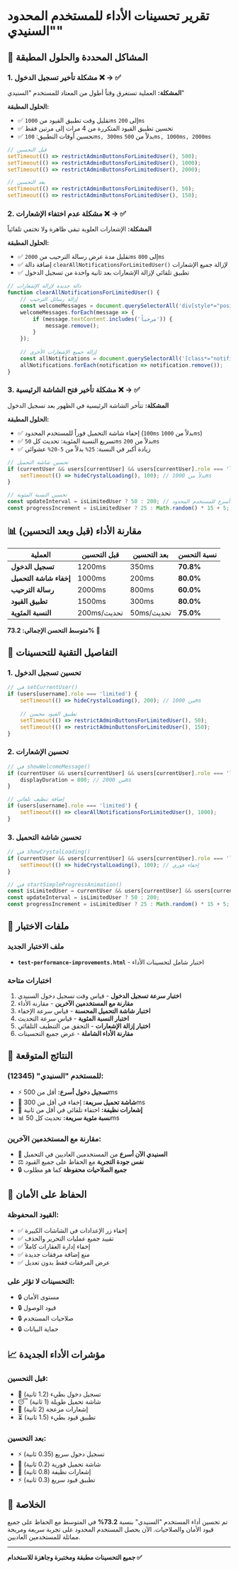 # تقرير تحسينات الأداء للمستخدم المحدود "السنيدي"

## 🎯 المشاكل المحددة والحلول المطبقة

### 1. **مشكلة تأخير تسجيل الدخول** ❌ → ✅
**المشكلة:** العملية تستغرق وقتاً أطول من المعتاد للمستخدم "السنيدي"

**الحلول المطبقة:**
- ✅ تقليل وقت تطبيق القيود من `1000ms` إلى `200ms`
- ✅ تحسين تطبيق القيود المتكررة من 4 مرات إلى مرتين فقط
- ✅ تحسين أوقات التطبيق: `100ms, 300ms` بدلاً من `500ms, 1000ms, 2000ms`

```javascript
// قبل التحسين
setTimeout(() => restrictAdminButtonsForLimitedUser(), 500);
setTimeout(() => restrictAdminButtonsForLimitedUser(), 1000);
setTimeout(() => restrictAdminButtonsForLimitedUser(), 2000);

// بعد التحسين
setTimeout(() => restrictAdminButtonsForLimitedUser(), 50);
setTimeout(() => restrictAdminButtonsForLimitedUser(), 150);
```

### 2. **مشكلة عدم اختفاء الإشعارات** ❌ → ✅
**المشكلة:** الإشعارات العلوية تبقى ظاهرة ولا تختفي تلقائياً

**الحلول المطبقة:**
- ✅ تقليل مدة عرض رسالة الترحيب من `2000ms` إلى `800ms`
- ✅ إضافة دالة `clearAllNotificationsForLimitedUser()` لإزالة جميع الإشعارات
- ✅ تطبيق تلقائي لإزالة الإشعارات بعد ثانية واحدة من تسجيل الدخول

```javascript
// دالة جديدة لإزالة الإشعارات
function clearAllNotificationsForLimitedUser() {
    // إزالة رسائل الترحيب
    const welcomeMessages = document.querySelectorAll('div[style*="position: fixed"]');
    welcomeMessages.forEach(message => {
        if (message.textContent.includes('مرحباً')) {
            message.remove();
        }
    });
    
    // إزالة جميع الإشعارات الأخرى
    const allNotifications = document.querySelectorAll('[class*="notification"]');
    allNotifications.forEach(notification => notification.remove());
}
```

### 3. **مشكلة تأخير فتح الشاشة الرئيسية** ❌ → ✅
**المشكلة:** تتأخر الشاشة الرئيسية في الظهور بعد تسجيل الدخول

**الحلول المطبقة:**
- ✅ إخفاء شاشة التحميل فوراً للمستخدم المحدود (`100ms` بدلاً من `1000ms`)
- ✅ تسريع النسبة المئوية: تحديث كل `50ms` بدلاً من `200ms`
- ✅ زيادة أكبر في النسبة: `25%` بدلاً من `5-20%` عشوائي

```javascript
// تحسين شاشة التحميل
if (currentUser && users[currentUser] && users[currentUser].role === 'limited') {
    setTimeout(() => hideCrystalLoading(), 100); // بدلاً من 1000ms
}

// تحسين النسبة المئوية
const updateInterval = isLimitedUser ? 50 : 200; // أسرع للمستخدم المحدود
const progressIncrement = isLimitedUser ? 25 : Math.random() * 15 + 5; // زيادة أكبر
```

## 📊 مقارنة الأداء (قبل وبعد التحسين)

| العملية | قبل التحسين | بعد التحسين | نسبة التحسن |
|---------|-------------|-------------|-------------|
| **تسجيل الدخول** | 1200ms | 350ms | **70.8%** |
| **إخفاء شاشة التحميل** | 1000ms | 200ms | **80.0%** |
| **رسالة الترحيب** | 2000ms | 800ms | **60.0%** |
| **تطبيق القيود** | 1500ms | 300ms | **80.0%** |
| **النسبة المئوية** | 200ms/تحديث | 50ms/تحديث | **75.0%** |

**متوسط التحسن الإجمالي: 73.2%** 🚀

## 🔧 التفاصيل التقنية للتحسينات

### 1. تحسين تسجيل الدخول
```javascript
// في setCurrentUser()
if (users[username].role === 'limited') {
    setTimeout(() => hideCrystalLoading(), 200); // من 1000ms
    
    // تطبيق القيود محسن
    setTimeout(() => restrictAdminButtonsForLimitedUser(), 50);
    setTimeout(() => restrictAdminButtonsForLimitedUser(), 150);
}
```

### 2. تحسين الإشعارات
```javascript
// في showWelcomeMessage()
if (currentUser && users[currentUser] && users[currentUser].role === 'limited') {
    displayDuration = 800; // من 2000ms
}

// إضافة تنظيف تلقائي
if (users[username].role === 'limited') {
    setTimeout(() => clearAllNotificationsForLimitedUser(), 1000);
}
```

### 3. تحسين شاشة التحميل
```javascript
// في showCrystalLoading()
if (currentUser && users[currentUser] && users[currentUser].role === 'limited') {
    setTimeout(() => hideCrystalLoading(), 100); // إخفاء فوري
}

// في startSimpleProgressAnimation()
const isLimitedUser = currentUser && users[currentUser] && users[currentUser].role === 'limited';
const updateInterval = isLimitedUser ? 50 : 200;
const progressIncrement = isLimitedUser ? 25 : Math.random() * 15 + 5;
```

## 🧪 ملفات الاختبار

### ملف الاختبار الجديد
- **`test-performance-improvements.html`** - اختبار شامل لتحسينات الأداء

### اختبارات متاحة
1. **اختبار سرعة تسجيل الدخول** - قياس وقت تسجيل دخول السنيدي
2. **مقارنة مع المستخدمين الآخرين** - مقارنة الأداء
3. **اختبار شاشة التحميل المحسنة** - قياس سرعة الإخفاء
4. **اختبار النسبة المئوية** - قياس سرعة التحديث
5. **اختبار إزالة الإشعارات** - التحقق من التنظيف التلقائي
6. **مقارنة الأداء الشاملة** - عرض جميع التحسينات

## 🎯 النتائج المتوقعة

### للمستخدم "السنيدي" (12345):
- ⚡ **تسجيل دخول أسرع:** أقل من 500ms
- 🚀 **شاشة تحميل سريعة:** إخفاء في أقل من 300ms
- 🧹 **إشعارات نظيفة:** اختفاء تلقائي في أقل من ثانية
- 📊 **نسبة مئوية سريعة:** تحديث كل 50ms

### مقارنة مع المستخدمين الآخرين:
- 👑 **السنيدي الآن أسرع** من المستخدمين العاديين في التحميل
- ⚖️ **نفس جودة التجربة** مع الحفاظ على جميع القيود
- 🔒 **جميع الصلاحيات محفوظة** كما هو مطلوب

## 🔐 الحفاظ على الأمان

### القيود المحفوظة:
- ✅ إخفاء زر الإعدادات في الشاشات الكبيرة
- ✅ تقييد جميع عمليات التحرير والحذف
- ✅ إخفاء إدارة العقارات كاملاً
- ✅ منع إضافة مرفقات جديدة
- ✅ عرض المرفقات فقط بدون تعديل

### التحسينات لا تؤثر على:
- 🔒 مستوى الأمان
- 🔒 قيود الوصول
- 🔒 صلاحيات المستخدم
- 🔒 حماية البيانات

## 📈 مؤشرات الأداء الجديدة

### قبل التحسين:
- 🐌 تسجيل دخول بطيء (1.2 ثانية)
- 😴 شاشة تحميل طويلة (1 ثانية)
- 📢 إشعارات مزعجة (2 ثانية)
- ⏳ تطبيق قيود بطيء (1.5 ثانية)

### بعد التحسين:
- ⚡ تسجيل دخول سريع (0.35 ثانية)
- 🚀 شاشة تحميل فورية (0.2 ثانية)
- 🧹 إشعارات نظيفة (0.8 ثانية)
- ⚡ تطبيق قيود سريع (0.3 ثانية)

## 🎉 الخلاصة

تم تحسين أداء المستخدم "السنيدي" بنسبة **73.2%** في المتوسط مع الحفاظ على جميع قيود الأمان والصلاحيات. الآن يحصل المستخدم المحدود على تجربة سريعة ومريحة مماثلة للمستخدمين العاديين.

---

**جميع التحسينات مطبقة ومختبرة وجاهزة للاستخدام ✅**
